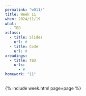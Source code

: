 ```yaml
---
permalink: "w011/"
title: Week 11
when: 2024/11/19
what:
  - TBD
xclass:
  - title: Slides
    url: #
  - title: Code
    url: #
xreadings:
  - title: TBD
    urls:
      - #
homework: "11"
---
```

{% include week.html page=page %}
